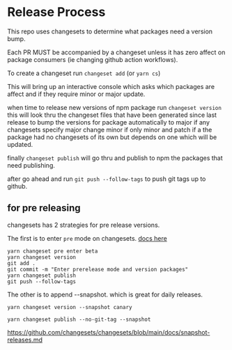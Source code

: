 # Release Process

This repo uses changesets to determine what packages need a version bump.

Each PR MUST be accompanied by a changeset unless it has zero affect on package consumers (ie changing github action workflows).

To create a changeset run `changeset add` (or  `yarn cs`)

This will bring up an interactive console which asks which packages are affect and if they require minor or major update.

when time to release new versions of npm package run `changeset version` this will look thru the changeset files that have been generated since last release to bump the versions for package automatically to major if any changesets specify major change minor if only minor and patch if a the package had no changesets of its own but depends on one which will be updated.

finally `changeset publish` will go thru and publish to npm the packages that need publishing.

after go ahead and run `git push --follow-tags` to push git tags up to github.

## for pre releasing

changesets has 2 strategies for pre release versions.

The first is to enter `pre` mode on changesets. [docs here](https://github.com/changesets/changesets/blob/main/docs/prereleases.md)

```
yarn changeset pre enter beta
yarn changeset version
git add .
git commit -m "Enter prerelease mode and version packages"
yarn changeset publish
git push --follow-tags
```

The other is to append --snapshot. which is great for daily releases.

```
yarn changeset version --snapshot canary

yarn changeset publish --no-git-tag --snapshot

```
<https://github.com/changesets/changesets/blob/main/docs/snapshot-releases.md>
